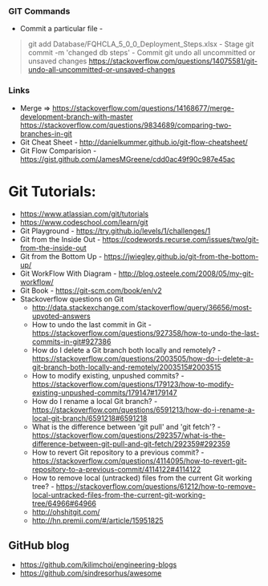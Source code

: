 ### GIT Commands
* Commit a particular file - 
> git add Database/FQHCLA_5_0_0_Deployment_Steps.xlsx - Stage
> git commit -m 'changed db steps' - Commit
> git undo all uncommitted or unsaved changes
https://stackoverflow.com/questions/14075581/git-undo-all-uncommitted-or-unsaved-changes

### Links
* Merge => https://stackoverflow.com/questions/14168677/merge-development-branch-with-master
https://stackoverflow.com/questions/9834689/comparing-two-branches-in-git
* Git Cheat Sheet - http://danielkummer.github.io/git-flow-cheatsheet/
* Git Flow Comparision - https://gist.github.com/JamesMGreene/cdd0ac49f90c987e45ac

# Git Tutorials:
* https://www.atlassian.com/git/tutorials
* https://www.codeschool.com/learn/git
* Git Playground - https://try.github.io/levels/1/challenges/1
* Git from the Inside Out  - https://codewords.recurse.com/issues/two/git-from-the-inside-out
* Git from the Bottom Up - https://jwiegley.github.io/git-from-the-bottom-up/
* Git WorkFlow With Diagram - http://blog.osteele.com/2008/05/my-git-workflow/
* Git Book - https://git-scm.com/book/en/v2
* Stackoverflow questions on Git
  * http://data.stackexchange.com/stackoverflow/query/36656/most-upvoted-answers
  * How to undo the last commit in Git - https://stackoverflow.com/questions/927358/how-to-undo-the-last-commits-in-git#927386
  * How do I delete a Git branch both locally and remotely? - https://stackoverflow.com/questions/2003505/how-do-i-delete-a-git-branch-both-locally-and-remotely/2003515#2003515
  * How to modify existing, unpushed commits? - https://stackoverflow.com/questions/179123/how-to-modify-existing-unpushed-commits/179147#179147
  * How do I rename a local Git branch? - https://stackoverflow.com/questions/6591213/how-do-i-rename-a-local-git-branch/6591218#6591218
  * What is the difference between 'git pull' and 'git fetch'? - https://stackoverflow.com/questions/292357/what-is-the-difference-between-git-pull-and-git-fetch/292359#292359
  * How to revert Git repository to a previous commit? - https://stackoverflow.com/questions/4114095/how-to-revert-git-repository-to-a-previous-commit/4114122#4114122
  * How to remove local (untracked) files from the current Git working tree? - https://stackoverflow.com/questions/61212/how-to-remove-local-untracked-files-from-the-current-git-working-tree/64966#64966
  * http://ohshitgit.com/
  * http://hn.premii.com/#/article/15951825



## GitHub blog 
* https://github.com/kilimchoi/engineering-blogs
* https://github.com/sindresorhus/awesome

